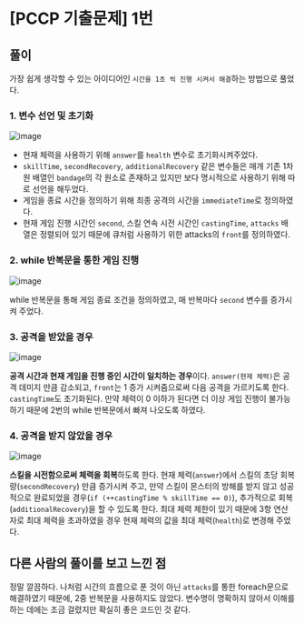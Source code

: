 # [PCCP 기출문제] 1번

## 풀이

가장 쉽게 생각할 수 있는 아이디어인 `시간을 1초 씩 진행 시켜서 해결`하는 방법으로 풀었다.

### 1. 변수 선언 및 초기화

![image](https://github.com/jinlee1703/programmers-coding-test/assets/68031450/d0784247-9c23-4875-afa1-aac47c1b0586)

- 현재 체력을 사용하기 위해 `answer`를 `health` 변수로 초기화시켜주었다.
- `skillTime`, `secondRecovery`, `additionalRecovery` 같은 변수들은 매개 기존 1차원 배열인 `bandage`의 각 원소로 존재하고 있지만 보다 명시적으로 사용하기 위해 따로 선언을 해두었다.
- 게임을 종료 시간을 정의하기 위해 최종 공격의 시간을 `immediateTime`로 정의하였다.
- 현재 게임 진행 시간인 `second`, 스킬 연속 시전 시간인 `castingTime`, `attacks` 배열은 정렬되어 있기 때문에 큐처럼 사용하기 위한 attacks의 `front`를 정의하였다. 

### 2. while 반복문을 통한 게임 진행

![image](https://github.com/jinlee1703/programmers-coding-test/assets/68031450/3cc0d4fd-6211-4ac5-95f2-fd649f4bd4cb)

while 반복문을 통해 게임 종료 조건을 정의하였고, 매 반복마다 `second` 변수를 증가시켜 주었다.

### 3. 공격을 받았을 경우

![image](https://github.com/jinlee1703/programmers-coding-test/assets/68031450/e03cd179-de87-47c0-a3fe-9973d2dbc85a)

**공격 시간과 현재 게임을 진행 중인 시간이 일치하는 경우**이다. `answer(현재 체력)`은 공격 데미지 만큼 감소되고, `front`는 1 증가 시켜줌으로써 다음 공격을 가르키도록 한다. `castingTime`도 초기화된다. 만약 체력이 0 이하가 된다면 더 이상 게임 진행이 불가능하기 때문에 2번의 while 반복문에서 빠져 나오도록 하였다.

### 4. 공격을 받지 않았을 경우

![image](https://github.com/jinlee1703/programmers-coding-test/assets/68031450/52eecbe1-0e59-4cac-a07b-b2f917d5d741)

**스킬을 시전함으로써 체력을 회복**하도록 한다. 현재 체력(`answer`)에서 스킬의 초당 회복량(`secondRecovery`) 만큼 증가시켜 주고, 만약 스킬이 몬스터의 방해를 받지 않고 성공적으로 완료되었을 경우(`if (++castingTime % skillTime == 0)`), 추가적으로 회복(`additionalRecovery`)을 할 수 있도록 한다. 최대 체력 제한이 있기 때문에 3항 연산자로 최대 체력을 초과하였을 경우 현재 체력의 값을 최대 체력(`health`)로 변경해 주었다.

## 다른 사람의 풀이를 보고 느낀 점

정말 깔끔하다. 나처럼 시간의 흐름으로 푼 것이 아닌 `attacks`를 통한 foreach문으로 해결하였기 때문에, 2중 반복문을 사용하지도 않았다. 변수명이 명확하지 않아서 이해를 하는 데에는 조금 걸렸지만 확실히 좋은 코드인 것 같다.
